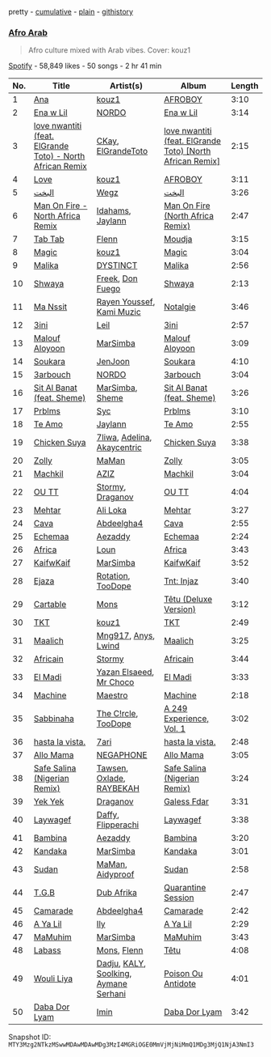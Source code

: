 pretty - [cumulative](/playlists/cumulative/37i9dQZF1DWSSgVr1ITJve.md) - [plain](/playlists/plain/37i9dQZF1DWSSgVr1ITJve) - [githistory](https://github.githistory.xyz/mackorone/spotify-playlist-archive/blob/main/playlists/plain/37i9dQZF1DWSSgVr1ITJve)

### [Afro Arab](https://open.spotify.com/playlist/37i9dQZF1DWSSgVr1ITJve)

> Afro culture mixed with Arab vibes\. Cover: kouz1

[Spotify](https://open.spotify.com/user/spotify) - 58,849 likes - 50 songs - 2 hr 41 min

| No. | Title | Artist(s) | Album | Length |
|---|---|---|---|---|
| 1 | [Ana](https://open.spotify.com/track/1Mbtfx8kfwxKp9IIuGqNqm) | [kouz1](https://open.spotify.com/artist/3siTsIx6IEreSUva7pVnZ8) | [AFROBOY](https://open.spotify.com/album/1kjMaJivlo6PglDSbF9gK1) | 3:10 |
| 2 | [Ena w Lil](https://open.spotify.com/track/6LtMDz7Nwtk96t4kcIECSC) | [NORDO](https://open.spotify.com/artist/44qTyRXwTktHVC0X1FGnJn) | [Ena w Lil](https://open.spotify.com/album/2izxjq31e1G4SxNBAxvMJl) | 3:14 |
| 3 | [love nwantiti \(feat\. ElGrande Toto\) \- North African Remix](https://open.spotify.com/track/1EYeZGTMCjV7uVey5fNWXM) | [CKay](https://open.spotify.com/artist/048LktY5zMnakWq7PTtFrz), [ElGrandeToto](https://open.spotify.com/artist/4BFLElxtBEdsdwGA1kHTsx) | [love nwantiti \(feat\. ElGrande Toto\) \[North African Remix\]](https://open.spotify.com/album/6Gyni4addCtIY57Cxulegg) | 2:15 |
| 4 | [Love](https://open.spotify.com/track/5zgOQGcG0oTDUQVc45q1BY) | [kouz1](https://open.spotify.com/artist/3siTsIx6IEreSUva7pVnZ8) | [AFROBOY](https://open.spotify.com/album/1kjMaJivlo6PglDSbF9gK1) | 3:11 |
| 5 | [البخت](https://open.spotify.com/track/5kdlxZ5skOYY3VK8RlfEIZ) | [Wegz](https://open.spotify.com/artist/4BKC2HOGEqtYz2Xbgp9N1q) | [البخت](https://open.spotify.com/album/5EvIl5WEwCtuWwQY66s5O5) | 3:26 |
| 6 | [Man On Fire \- North Africa Remix](https://open.spotify.com/track/416C8Z5XpYe3Bw6ARnFieF) | [Idahams](https://open.spotify.com/artist/6jPVueiSr0OHgVetuTuv5O), [Jaylann](https://open.spotify.com/artist/27vSXvM0Ht2xGwRUUwpBAg) | [Man On Fire \(North Africa Remix\)](https://open.spotify.com/album/3IdsPL40Zv0UQfWpCRoPtk) | 2:47 |
| 7 | [Tab Tab](https://open.spotify.com/track/5DinnPLecFV8N9b5QuZc8D) | [Flenn](https://open.spotify.com/artist/66OYzK2q18j4EVdMqRtf6L) | [Moudja](https://open.spotify.com/album/3fxv4IPUjOdLKSWTEALktY) | 3:15 |
| 8 | [Magic](https://open.spotify.com/track/6L1hnXrPSKAoOFmdOA8ANa) | [kouz1](https://open.spotify.com/artist/3siTsIx6IEreSUva7pVnZ8) | [Magic](https://open.spotify.com/album/1hAdTf1gymTuoTlBd2RQfA) | 3:04 |
| 9 | [Malika](https://open.spotify.com/track/5zecrB7Yub6a6tHY3LFQq5) | [DYSTINCT](https://open.spotify.com/artist/1cKyknhftNKXCjMBd2hDrG) | [Malika](https://open.spotify.com/album/3uhcblhut5YjsCAt8XJKQ2) | 2:56 |
| 10 | [Shwaya](https://open.spotify.com/track/5icfspjoebfUNF7gBYY8r0) | [Freek](https://open.spotify.com/artist/3mDNOQ147emFZ8WK7Fa2nI), [Don Fuego](https://open.spotify.com/artist/1yMnbFn2UuiDitvAcvPen5) | [Shwaya](https://open.spotify.com/album/7JiO5q933nOd6of0iMOg55) | 2:13 |
| 11 | [Ma Nssit](https://open.spotify.com/track/1TV0wz0iAOiPMETEK8ywhl) | [Rayen Youssef](https://open.spotify.com/artist/3rN1K1PmBAEbbdg2sOP2Pk), [Kami Muzic](https://open.spotify.com/artist/7gwxgj3x9nJirsEwckTIms) | [Notalgie](https://open.spotify.com/album/6OqhouMSH01qp4CNl1VXYQ) | 3:46 |
| 12 | [3ini](https://open.spotify.com/track/2M1Xc54nz93rStrYVA3lzU) | [Leil](https://open.spotify.com/artist/1qSYFEqGFLFOACQJqebin3) | [3ini](https://open.spotify.com/album/7swsJlf5q3FSqn3MIQjQBa) | 2:57 |
| 13 | [Malouf Aloyoon](https://open.spotify.com/track/1iPfE8bCIqQWqkL1Pu6eN7) | [MarSimba](https://open.spotify.com/artist/04mOXDs7deriXMuchiI48W) | [Malouf Aloyoon](https://open.spotify.com/album/2Qb6m4mcj9PXwNBf7l0FI2) | 3:09 |
| 14 | [Soukara](https://open.spotify.com/track/4E9W5CF1SVwRrYX8xZ7H2x) | [JenJoon](https://open.spotify.com/artist/5EueujjeEpYjmaQbAuaetK) | [Soukara](https://open.spotify.com/album/0cdBTS4wd4T2k7Bwpw1eP0) | 4:10 |
| 15 | [3arbouch](https://open.spotify.com/track/01CJo2bZ28t0rtcWxmfGfw) | [NORDO](https://open.spotify.com/artist/44qTyRXwTktHVC0X1FGnJn) | [3arbouch](https://open.spotify.com/album/1xlz69ZMzryJjXvdJnpy0H) | 3:04 |
| 16 | [Sit Al Banat \(feat\. Sheme\)](https://open.spotify.com/track/6epkYhfZvmAYz6dbAgP2Jw) | [MarSimba](https://open.spotify.com/artist/04mOXDs7deriXMuchiI48W), [Sheme](https://open.spotify.com/artist/5XKKqryFZZpWO2oVEbBesD) | [Sit Al Banat \(feat\. Sheme\)](https://open.spotify.com/album/7gwGg3MoOvIUPe0kQ4lonz) | 3:26 |
| 17 | [Prblms](https://open.spotify.com/track/4Nm7SrYl6iaJ2wP1qLging) | [Syc](https://open.spotify.com/artist/6IayXElM5gfjgyWj9Ipbiu) | [Prblms](https://open.spotify.com/album/5ZbdbOFkiDW6puijGldPY5) | 3:10 |
| 18 | [Te Amo](https://open.spotify.com/track/2vzkvVC45Q5zZQm6WWoyfB) | [Jaylann](https://open.spotify.com/artist/27vSXvM0Ht2xGwRUUwpBAg) | [Te Amo](https://open.spotify.com/album/55tZQkSyOWHKFVjrn5dzU1) | 2:55 |
| 19 | [Chicken Suya](https://open.spotify.com/track/3JMLMptbTHOgpJgUIPtGm4) | [7liwa](https://open.spotify.com/artist/7fmcLXdUj5tVr806b7Uzt3), [Adelina](https://open.spotify.com/artist/12HPGkAcwXHo1Mqsh0iznm), [Akaycentric](https://open.spotify.com/artist/4WRW8rUNEHVtkRBFIopZRX) | [Chicken Suya](https://open.spotify.com/album/3ACdkkAHbDJL4XLgzGTYMN) | 3:38 |
| 20 | [Zolly](https://open.spotify.com/track/1z8YwyE42mqwSASmIfRPxM) | [MaMan](https://open.spotify.com/artist/4OGMVOTexmW4hEV4bZMX30) | [Zolly](https://open.spotify.com/album/1MCeFq71zfZWqHzlBAresm) | 3:05 |
| 21 | [Machkil](https://open.spotify.com/track/6goZXeNAQ5iz93sBryfnM5) | [AZIZ](https://open.spotify.com/artist/5H9SD8G9bzq2ki0zZIKD2b) | [Machkil](https://open.spotify.com/album/0zTEsPSiHwxXkI9AhPrGQF) | 3:04 |
| 22 | [OU TT](https://open.spotify.com/track/7JotlZMd14McnZK1WcIdYX) | [Stormy](https://open.spotify.com/artist/5Do9u0GoN4gFn6Nk8NGDhh), [Draganov](https://open.spotify.com/artist/2g8Pu5gVtDpkYGsP3RLepJ) | [OU TT](https://open.spotify.com/album/5UPztfSCllKM7sHwKcHL45) | 4:04 |
| 23 | [Mehtar](https://open.spotify.com/track/0HOuIvqIhg8gmLSmh8tbOD) | [Ali Loka](https://open.spotify.com/artist/2llLuXpn4BLMUltSxkkcJ1) | [Mehtar](https://open.spotify.com/album/0JuLiEE1xg9UPf9M6KHqC7) | 3:27 |
| 24 | [Cava](https://open.spotify.com/track/0b5kfpiTDnHLu4vjh240gW) | [Abdeelgha4](https://open.spotify.com/artist/714WB17jXnpvAmSRQJpYGv) | [Cava](https://open.spotify.com/album/0jg01ov7uPakGjnNftHvvT) | 2:55 |
| 25 | [Echemaa](https://open.spotify.com/track/779HmAwLrCbbPGQXaVXUsZ) | [Aezaddy](https://open.spotify.com/artist/2EKF1Ek1qKKDzYfeBq9Y3i) | [Echemaa](https://open.spotify.com/album/1M3mHlbXyEAwS3ygFxRDhS) | 2:24 |
| 26 | [Africa](https://open.spotify.com/track/2VQoGtt4uLmv5qTpei7BgB) | [Loun](https://open.spotify.com/artist/7owHrEghIYMf5fTVPPwkVB) | [Africa](https://open.spotify.com/album/1fAwh435ehVSq2uEuNJsZb) | 3:43 |
| 27 | [KaifwKaif](https://open.spotify.com/track/0Yshg5nqSx37wUIcnJZspZ) | [MarSimba](https://open.spotify.com/artist/04mOXDs7deriXMuchiI48W) | [KaifwKaif](https://open.spotify.com/album/5BChrGS1AszY05fG7v4uSm) | 3:52 |
| 28 | [Ejaza](https://open.spotify.com/track/5gZV4PSCLqcDVPklLfqmHk) | [Rotation](https://open.spotify.com/artist/3juZpBl6TvM4KdFKFRj4So), [TooDope](https://open.spotify.com/artist/7D0M64Ii5Iv83dlQ50PMnd) | [Tnt: Injaz](https://open.spotify.com/album/08nO4dVa88kyXFzL89vMVf) | 3:40 |
| 29 | [Cartable](https://open.spotify.com/track/0L1amLwBWnkKWJsNrOC2Y2) | [Mons](https://open.spotify.com/artist/7douYKOyzk9ZRvGFu9UOnm) | [Têtu \(Deluxe Version\)](https://open.spotify.com/album/57LaqfE51kDdWhhWtjfn71) | 3:12 |
| 30 | [TKT](https://open.spotify.com/track/2ET8K5jJLaCCRn7M6u2ExO) | [kouz1](https://open.spotify.com/artist/3siTsIx6IEreSUva7pVnZ8) | [TKT](https://open.spotify.com/album/3p7wvvIX1IdeCtuJ24aXiS) | 2:49 |
| 31 | [Maalich](https://open.spotify.com/track/0jUPTAe0FAHcxnWh90SysJ) | [Mng917](https://open.spotify.com/artist/2PcEZiroZNJhGwc7h2ou0V), [Anys](https://open.spotify.com/artist/1YjFEw5PirL57vHDoCMkhw), [Lwind](https://open.spotify.com/artist/7FKJkQg0IVsjN3r4m60rl9) | [Maalich](https://open.spotify.com/album/5UF4EOwp1LcK3kSx8KxEYX) | 3:25 |
| 32 | [Africain](https://open.spotify.com/track/2SUjVxW58Oof4jbBt8oe5c) | [Stormy](https://open.spotify.com/artist/5Do9u0GoN4gFn6Nk8NGDhh) | [Africain](https://open.spotify.com/album/0iRz9kDeFzcbXinRnk0jMh) | 3:44 |
| 33 | [El Madi](https://open.spotify.com/track/2nqE5xiKvAJgfKzDlA7Fk5) | [Yazan Elsaeed](https://open.spotify.com/artist/7a6aLOJH8iBCd0JSH78F4k), [Mr Choco](https://open.spotify.com/artist/6Gm8ZCNMGwbLcM5snYUr5v) | [El Madi](https://open.spotify.com/album/1vBQ92dp5JxEDDlckKfvRk) | 3:33 |
| 34 | [Machine](https://open.spotify.com/track/0sPSSoP7c0XA2amzNyMGCl) | [Maestro](https://open.spotify.com/artist/3AedzP6n5KkqwyseKI5XOF) | [Machine](https://open.spotify.com/album/3x7jdeopuJuMe3Z8yuiiwg) | 2:18 |
| 35 | [Sabbinaha](https://open.spotify.com/track/4q7MWhLldYu7gyXRoHax5g) | [The C!rcle](https://open.spotify.com/artist/0O2a7rwD6h8c5atrT84A5F), [TooDope](https://open.spotify.com/artist/7D0M64Ii5Iv83dlQ50PMnd) | [A 249 Experience, Vol\. 1](https://open.spotify.com/album/5aPoFtmnkmYctV1f1vlVfI) | 3:02 |
| 36 | [hasta la vista.](https://open.spotify.com/track/3uwmEuilZP6sA0TLLNxd9x) | [7ari](https://open.spotify.com/artist/292jMVlKq180yzi8WRaVU6) | [hasta la vista.](https://open.spotify.com/album/6eOrS43L3EuwK6ZmFYRt1W) | 2:48 |
| 37 | [Allo Mama](https://open.spotify.com/track/0X3j7PKZYinokK4csqWKdZ) | [NEGAPHONE](https://open.spotify.com/artist/3Sfm2ZwC8k4XhMMJpP4hgM) | [Allo Mama](https://open.spotify.com/album/4eInwPKDlzgMU0c9s90UdV) | 3:05 |
| 38 | [Safe Salina \(Nigerian Remix\)](https://open.spotify.com/track/1d73hFKVz2vvTMxLvqqzjx) | [Tawsen](https://open.spotify.com/artist/76wDwepIombkHCdm0kas1h), [Oxlade](https://open.spotify.com/artist/3WTrdbZU99dgTtt3ZkyamT), [RAYBEKAH](https://open.spotify.com/artist/5xiO5aB50qkMfgUyDNpFYk) | [Safe Salina \(Nigerian Remix\)](https://open.spotify.com/album/1AMww3MQURWSVPEiqGQEg4) | 3:24 |
| 39 | [Yek Yek](https://open.spotify.com/track/4FurrzPajAoNGcY4P3pu2W) | [Draganov](https://open.spotify.com/artist/2g8Pu5gVtDpkYGsP3RLepJ) | [Galess Fdar](https://open.spotify.com/album/3YB8Ew2pmNCUP7QA9FVCau) | 3:31 |
| 40 | [Laywagef](https://open.spotify.com/track/5OP2tICFk99PTkih5jIKq5) | [Daffy](https://open.spotify.com/artist/1riWTPKcSkoy6FkEqs1ohC), [Flipperachi](https://open.spotify.com/artist/7lPCTAKDofGUQgXGonMrKd) | [Laywagef](https://open.spotify.com/album/0c6EvBCiPrnrmEplS56NBW) | 3:38 |
| 41 | [Bambina](https://open.spotify.com/track/7GRkUt2D8RZJVn8uWVpa9o) | [Aezaddy](https://open.spotify.com/artist/2EKF1Ek1qKKDzYfeBq9Y3i) | [Bambina](https://open.spotify.com/album/6pVwkIiwNhL0Vd3auyMEjj) | 3:20 |
| 42 | [Kandaka](https://open.spotify.com/track/7GiLIZ1JNiq2EAzlI5pNXM) | [MarSimba](https://open.spotify.com/artist/04mOXDs7deriXMuchiI48W) | [Kandaka](https://open.spotify.com/album/3HWMN3fMzjLCmHlbJYybdH) | 3:01 |
| 43 | [Sudan](https://open.spotify.com/track/7M7e7aCLu2dhbMzEHL1aVO) | [MaMan](https://open.spotify.com/artist/4OGMVOTexmW4hEV4bZMX30), [Aidyproof](https://open.spotify.com/artist/7uzLUplPMKoZZ8ZC5XoeIN) | [Sudan](https://open.spotify.com/album/2qCIMTuoQUvvLHss2eZxUj) | 2:58 |
| 44 | [T.G.B](https://open.spotify.com/track/3Bp2O0LofCjPLQHmFSJvo3) | [Dub Afrika](https://open.spotify.com/artist/3Ygncis5SCdY1uk31LZam6) | [Quarantine Session](https://open.spotify.com/album/4HHkBLxoKHxY956qTb0sOi) | 2:47 |
| 45 | [Camarade](https://open.spotify.com/track/0CfObNLYtMjLl48C6mas3e) | [Abdeelgha4](https://open.spotify.com/artist/714WB17jXnpvAmSRQJpYGv) | [Camarade](https://open.spotify.com/album/793etT1bYUi0QuQYKaXwjq) | 2:42 |
| 46 | [A Ya Lil](https://open.spotify.com/track/1nRjVOFLduo55lFamOinIy) | [Ily](https://open.spotify.com/artist/5GKXGt2OyYH2Lw5GpPM8fa) | [A Ya Lil](https://open.spotify.com/album/6HyMqrphwTj72BhRE91Wmg) | 2:29 |
| 47 | [MaMuhim](https://open.spotify.com/track/7fUlWvzlUIr3ijziHXtnlM) | [MarSimba](https://open.spotify.com/artist/04mOXDs7deriXMuchiI48W) | [MaMuhim](https://open.spotify.com/album/2Dc6X5SdB6Bl5dCaGAAve1) | 3:43 |
| 48 | [Labass](https://open.spotify.com/track/3jROBCnXC1dGpHaPKOVEyu) | [Mons](https://open.spotify.com/artist/7douYKOyzk9ZRvGFu9UOnm), [Flenn](https://open.spotify.com/artist/66OYzK2q18j4EVdMqRtf6L) | [Têtu](https://open.spotify.com/album/3INxB4MNa1Kiw3OGaF4D5k) | 4:08 |
| 49 | [Wouli Liya](https://open.spotify.com/track/1p3pNSpRB88Dn6w0DQGQXr) | [Dadju](https://open.spotify.com/artist/4sbXXFzEWJY2zsZjelerjX), [KALY](https://open.spotify.com/artist/0eRtInepLNyuZsho3EonUS), [Soolking](https://open.spotify.com/artist/0GgY7hjMoGDsX8ZDe2mwds), [Aymane Serhani](https://open.spotify.com/artist/2EAzv92ciNtTm5DkGSYXH2) | [Poison Ou Antidote](https://open.spotify.com/album/6FsbmqiFXF87zjPSl4VX2k) | 4:01 |
| 50 | [Daba Dor Lyam](https://open.spotify.com/track/6buWpyhPbG548hIFSLWl6f) | [Imin](https://open.spotify.com/artist/0z8woBkNEdy6w2mCIJBgrM) | [Daba Dor Lyam](https://open.spotify.com/album/4aAxNTyg1941owSY3NCwXk) | 3:42 |

Snapshot ID: `MTY3Mzg2NTkzMSwwMDAwMDAwMDg3MzI4MGRiOGE0MmVjMjNiMmQ1MDg3MjQ1NjA3NmI3`
